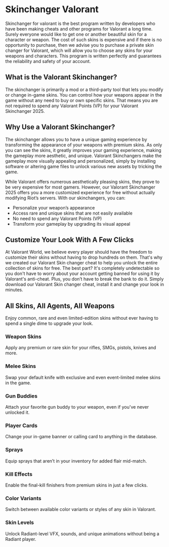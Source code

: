 # Skinchanger Valorant 
Skinchanger for valorant is the best program written by developers who have been making cheats and other programs for Valorant a long time. Surely everyone would like to get one or another beautiful skin for a character or weapon. The cost of such skins is expensive and if there is no opportunity to purchase, then we advise you to purchase a private skin changer for Valorant, which will allow you to choose any skins for your weapons and characters. This program is written perfectly and guarantees the reliability and safety of your account.


## What is the Valorant Skinchanger?
The skinchanger is primarily a mod or a third-party tool that lets you modify or change in-game skins. You can control how your weapons appear in the game without any need to buy or own specific skins. That means you are not required to spend any Valorant Points (VP) for your Valorant Skinchanger 2025.

## Why Use a Valorant Skinchanger?
The skinchanger allows you to have a unique gaming experience by transforming the appearance of your weapons with premium skins. As only you can see the skins, it greatly improves your gaming experience, making the gameplay more aesthetic, and unique. Valorant Skinchangers make the gameplay more visually appealing and personalized, simply by installing software or altering game files to unlock various new assets by tricking the game.

While Valorant offers numerous aesthetically pleasing skins, they prove to be very expensive for most gamers. However, our Valorant Skinchanger 2025 offers you a more customized experience for free without actually modifying Riot’s servers. With our skinchangers, you can:

- Personalize your weapon’s appearance
- Access rare and unique skins that are not easily available
- No need to spend any Valorant Points (VP)
- Transform your gameplay by upgrading its visual appeal

## Customize Your Look With A Few Clicks
At Valorant World, we believe every player should have the freedom to customize their skins without having to drop hundreds on them. That's why we created our Valorant Skin changer cheat to help you unlock the entire collection of skins for free. The best part? It's completely undetectable so you don't have to worry about your account getting banned for using it by Valorant's anti-cheat. Plus, you don’t have to break the bank to do it. Simply download our Valorant Skin changer cheat, install it and change your look in minutes.
## All Skins, All Agents, All Weapons
Enjoy common, rare and even limited-edition skins without ever having to spend a single dime to upgrade your look.
### Weapon Skins
Apply any premium or rare skin for your rifles, SMGs, pistols, knives and more.

### Melee Skins
Swap your default knife with exclusive and even event-limited melee skins in the game.

###  Gun Buddies
Attach your favorite gun buddy to your weapon, even if you've never unlocked it.

### Player Cards
Change your in-game banner or calling card to anything in the database.

###  Sprays
Equip sprays that aren’t in your inventory for added flair mid-match.

### Kill Effects
Enable the final-kill finishers from premium skins in just a few clicks.

### Color Variants
Switch between available color variants or styles of any skin in Valorant.

### Skin Levels
Unlock Radiant-level VFX, sounds, and unique animations without being a Radiant player.
